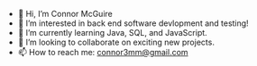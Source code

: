 - 👋 Hi, I’m Connor McGuire
- 👀 I’m interested in back end software devlopment and testing!
- 🌱 I’m currently learning Java, SQL, and JavaScript.
- 💞️ I’m looking to collaborate on exciting new projects.
- 📫 How to reach me: connor3mm@gmail.com

<!---
connor3mm/connor3mm is a ✨ special ✨ repository because its `README.md` (this file) appears on your GitHub profile.
You can click the Preview link to take a look at your changes.
--->

